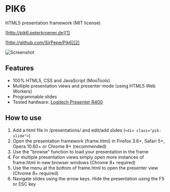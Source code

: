 PIK6
====

HTML5 presentation framework (MIT license)

[http://pik6.peterkroener.de][1]

[http://github.com/SirPepe/Pik6][2]

![Screenshot](https://github.com/SirPepe/Pik6/raw/master/screenshot.png)

Features
--------

  * 100% HTML5, CSS and JavaScript (MooTools)
  * Multiple presentation views and presenter mode (using HTML5 Web Workers)
  * Programmable slides
  * Tested hardware: [Logitech Presenter R400][3]

How to use
----------

   1. Add a html file in /presentations/ and edit/add slides (`<div class="pik-slide">`)
   2. Open the presentation framework (frame.html) in Firefox 3.6+, Safari 5+, Opera 10.60+ or Chrome 8+ (recommended)
   3. Use the "browse" function to load your presentation in the frame
   4. For multiple presentation views simply open more instances of frame.html in new browser windows (Chrome 8+ required)
   5. Use the menu at the bottom of frame.html to open the presenter view (Chrome 8+ required)
   6. Navigate slides using the arrow keys. Hide the presentation using the F5 or ESC key

  [1]: http://pik6.peterkroener.de
  [2]: http://github.com/SirPepe/P6
  [3]: http://www.logitech.com/en-us/mice-pointers/presentation-remote/devices/5993
